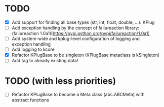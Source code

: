 # TODO
+ [X] Add support for finding all base types (str, int, float, double, ...): KPlug
+ [ ] Add exception handling by the concept of failureaction library: (failureaction 1.0a1)[https://pypi.python.org/pypi/failureaction/1.0a1]
+ [ ] Add system-wide and kplug-level configuration of logging and exception handling
+ [ ] Add logging to kcore
+ [X] Refactor KPlugBase to be singleton (KPlugBase metaclass is kSingleton)
+ [ ] Add tag to already existing data!

# TODO (with less priorities)
+ [ ] Refactor KPlugBase to become a Meta class (abc.ABCMeta) with abstract functions